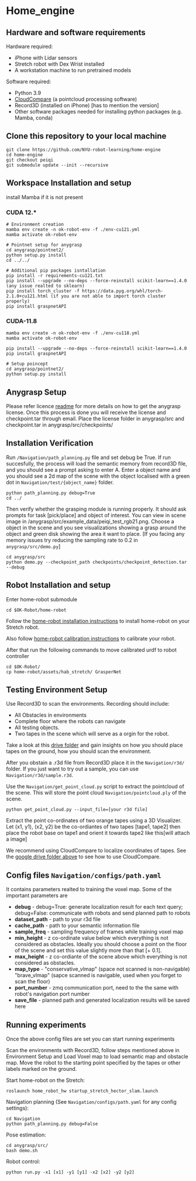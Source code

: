# Home_engine
<!-- ## Previous encountered setup Issues [just to keep track will be removed afterwards] -->
<!-- - KeyError jointwrist pitch [Removed inn latest upgrades]
- grdiencoder "CUDA_HOME=/usr/local/cuda-11.7" []
- No such file or directory: 'clip-fields/Yaswanth_Bedroom_model_weights/implicit_scene_label_model_latest.pt [Have to be document properly]
- AssertionError: Torch not compiled with CUDA enabled [torch installation. Removed in latest build]
- assert len(conf_fnames) == tsz [Record 3d issue]
- No reachable points [Check min-height, ] -->

## Hardware and software requirements
Hardware required:
* iPhone with Lidar sensors
* Stretch robot with Dex Wrist installed
* A workstation machine to run pretrained models 
  
Software required:
* Python 3.9
* [CloudCompare](https://www.danielgm.net/cc/release/) (a pointcloud processing software)
* Record3D (installed on iPhone) [has to mention the version]
* Other software packages needed for installing python packages (e.g. Mamba, conda)

## Clone this repository to your local machine
```
git clone https://github.com/NYU-robot-learning/home-engine
cd home-engine
git checkout peiqi
git submodule update --init --recursive
```

## Workspace Installation and setup
install Mamba if it is not present 

### CUDA 12.*
```
# Environment creation
mamba env create -n ok-robot-env -f ./env-cu121.yml
mamba activate ok-robot-env

# Pointnet setup for anygrasp
cd anygrasp/pointnet2/
python setup.py install
cd ../../

# Additional pip packages isntallation
pip install -r requirements-cu121.txt
pip install --upgrade --no-deps --force-reinstall scikit-learn==1.4.0 (any issue realted to sklearn)
pip install torch_cluster -f https://data.pyg.org/whl/torch-2.1.0+cu121.html (if you are not able to import torch cluster properly)
pip install graspnetAPI

```

### CUDA-11.8
```
mamba env create -n ok-robot-env -f ./env-cu118.yml
mamba activate ok-robot-env

pip install --upgrade --no-deps --force-reinstall scikit-learn==1.4.0
pip install graspnetAPI

# Setup poincept
cd anygrasp/pointnet2/
python setup.py install
```

## Anygrasp Setup
Please refer licence [readme](/anygrasp/license_registration/README.md) for more details on how to get the anygrasp license. Once this process is done you will receive the license and checkpoint.tar through email.
Place the license folder in anygrasp/src and checkpoint.tar in anygrasp/src/checkpoints/

## Installation Verification
<!-- Load Voxel Map. This is should create a sample.pt file in `/Navigation/voxel-map/` folder
```
cd Navigation/voxel-map/
python load_voxel_map.py
cd ../
``` -->

Run `/Navigation/path_planning.py` file and set debug be True. If run succesfully, the process will load the semantic memory from record3D file, and you should see a prompt asking to enter A. Enter a object name and you should see a 2d map of the scene with the object localised with a green dot in `Navigation/test/{object_name}` folder.
```
python path_planning.py debug=True
cd ../
```

Then verify whether the grasping module is running properly. It should ask prompts for task [pick/place] and object of interest. You can view in scene image in /anygrasp/src/example_data/peiqi_test_rgb21.png. Choose a object in the scene and you see visualizations showing a grasp around the object and green disk showing the area it want to place. [If you facing any memory issues try reducing the sampling rate to 0.2 in `anygrasp/src/demo.py`]
```
cd anygrasp/src
python demo.py --checkpoint_path checkpoints/checkpoint_detection.tar --debug
```

## Robot Installation and setup
Enter home-robot submodule
```
cd $OK-Robot/home-robot
```

Follow the [home-robot installation instructions](https://github.com/leo20021210/home-robot/blob/main/docs/install_robot.md) to install home-robot on your Stretch robot.

Also follow [home-robot calibration instructions](https://github.com/leo20021210/home-robot/blob/main/docs/calibration.md) to calibrate your robot.

After that run the following commands to move calibrated urdf to robot controller
```
cd $OK-Robot/
cp home-robot/assets/hab_stretch/ GrasperNet
```

## Testing Environment Setup
Use Record3D to scan the environments. Recording should include: 
* All Obstacles in environments
* Complete floor where the robots can navigate
* All testing objects.
* Two tapes in the scene which will serve as a orgin for the robot.

Take a look at this [drive folder](https://drive.google.com/drive/folders/1qbY5OJDktrD27bDZpar9xECoh-gsP-Rw?usp=sharing) and gain insights on how you should place tapes on the ground, how you should scan the environment.

After you obstain a .r3d file from Record3D place it in the `Navigation/r3d/` folder. If you just want to try out a sample, you can use `Navigation/r3d/sample.r3d`.


Use the `Navigation/get_point_cloud.py` script to extract the pointcloud of the scene. This will store the point cloud `Navigation/pointcloud.ply` of the scene. 
```
python get_point_cloud.py --input_file=[your r3d file]
```
Extract the point co-ordinates of two orange tapes using a 3D Visualizer. Let (x1, y1), (x2, y2) be the co-ordiantes of two tapes [tape1, tape2] then place the robot base on tape1 and orient it towards tape2 like this[will attach a image]

We recommend using CloudCompare to localize coordinates of tapes. See the [google drive folder above](https://drive.google.com/drive/folders/1qbY5OJDktrD27bDZpar9xECoh-gsP-Rw?usp=sharing) to see how to use CloudCompare.

<!--## Load voxel map 
Once you setup the environment run voxel map with your r3d file which will save the semantic information of 3D Scene in `Navigation/voxel-map` directory.
```
cd Navigation/voxel-map
python load_voxel_map.py dataset_path=[your r3d file location]
```
You can check other config settings in `Navigation/voxel-map/configs/train.yaml`.

To modify these config settings, you can either do that in command line or by modifying YAML file.

After this process finishes, you can check your stored semantic map in the path specified by `cache_path` in `Navigation/voxel-map/configs/train.yaml`-->

## Config files `Navigation/configs/path.yaml`
It contains parameters realted to training the voxel map. Some of the important parameters are
* **debug** - debug=True: generate localization result for each text query; debug=False: communicate with robots and send planned path to robots
* **dataset_path** - path to your r3d file
* **cache_path** - path to your semantic information file
* **sample_freq** - sampling frequency of frames while training voxel map
* **min_height** - z co-ordinate value below which everything is not considered as obstacles. Ideally you should choose a point on the floor of the scene and set this value slightly more than that [+ 0.1].
* **max_height** - z co-ordiante of the scene above which everything is not considered as obstacles.
* **map_type** - "conservative_vlmap" (space not scanned is non-navigable) "brave_vlmap" (sapce scanned is navigable, used when you forget to scan the floor)
* **port_number** - zmq communication port, need to the the same with robot's navigation port number
* **save_file** - planned path and generated localization results will be saved here

## Running experiments
Once the above config files are set you can start running experiments

Scan the environments with Record3D, follow steps mentioned above in Environment Setup and Load Voxel map to load semantic map and obstacle map. Move the robot to the starting point specified by the tapes or other labels marked on the ground.

Start home-robot on the Stretch:
```
roslaunch home_robot_hw startup_stretch_hector_slam.launch
```

Navigation planning (See `Navigation/configs/path.yaml` for any config settings):
```
cd Navigation
python path_planning.py debug=False
```

Pose estimation:
```
cd anygrasp/src/
bash demo.sh
```

Robot control:
```
python run.py -x1 [x1] -y1 [y1] -x2 [x2] -y2 [y2]
```

